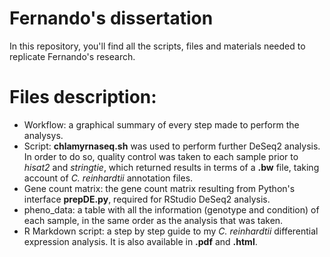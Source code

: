 # Fernando's dissertation

In this repository, you'll find all the scripts, files and materials needed to replicate Fernando's research. 

# Files description:

+ Workflow: a graphical summary of every step made to perform the analysys.
+ Script: **chlamyrnaseq.sh** was used to perform further DeSeq2 analysis. In order to do so, quality control was taken to each sample prior to *hisat2* and *stringtie*, which returned results in terms of a **.bw** file, taking account of *C. reinhardtii* annotation files.
+ Gene count matrix: the gene count matrix resulting from Python's interface **prepDE.py**, required for RStudio DeSeq2 analysis. 
+ pheno_data: a table with all the information (genotype and condition) of each sample, in the same order as the analysis that was taken.
+ R Markdown script: a step by step guide to my *C. reinhardtii* differential expression analysis. It is also available in **.pdf** and **.html**. 
